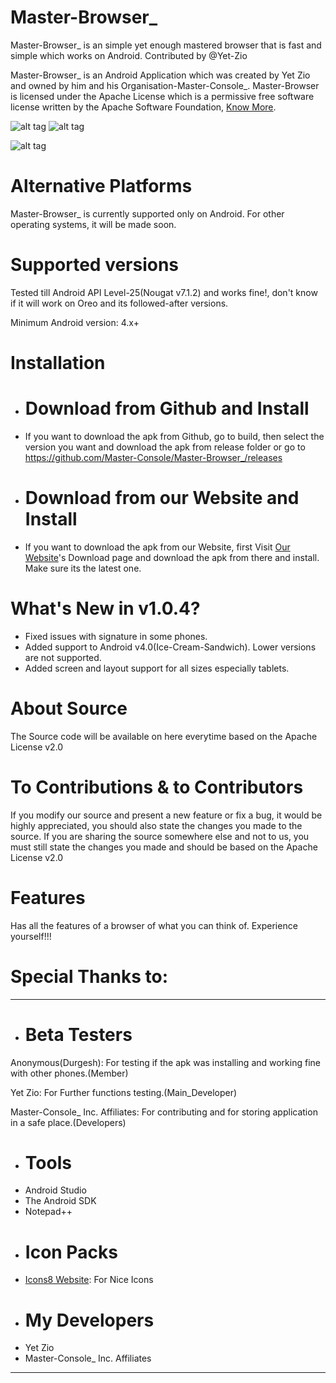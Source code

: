 # Master-Browser_
Master-Browser_ is an simple yet enough mastered browser that is fast and simple which works on Android. Contributed by @Yet-Zio

Master-Browser_ is an Android Application which was created by Yet Zio and owned by him and his Organisation-Master-Console_. Master-Browser is licensed under the Apache License which is a permissive free software license written by the Apache Software Foundation, [Know More](https://en.wikipedia.org/wiki/Apache_License).

![alt tag](https://raw.githubusercontent.com/Master-Console/Master-Browser_/master/screenshots/masterbrowser_screenshot1.png "Master-Bro")
![alt tag](https://raw.githubusercontent.com/Master-Console/Master-Browser_/master/screenshots/masterbrowser_screenshot2.png "Master-Browser")

![alt tag](https://raw.githubusercontent.com/Master-Console/Master-Browser_/master/screenshots/masterbrowser_screenshot3.png "Master-Browser_")

# Alternative Platforms
Master-Browser_ is currently supported only on Android. For other operating systems, it will be made soon.

# Supported versions
Tested till Android API Level-25(Nougat v7.1.2) and works fine!, don't know if it will work on Oreo and its followed-after versions.

Minimum Android version: 4.x+

# Installation
- # Download from Github and Install
- If you want to download the apk from Github, go to build, then select the version you want and download the apk from release folder or go to https://github.com/Master-Console/Master-Browser_/releases
- # Download from our Website and Install
- If you want to download the apk from our Website, first Visit [Our Website](http://www.masterconsoleblog.wordpress.com)'s Download page and download the apk from there and install. Make sure its the latest one.

# What's New in v1.0.4?
- Fixed issues with signature in some phones.
- Added support to Android v4.0(Ice-Cream-Sandwich). Lower versions are not supported.
- Added screen and layout support for all sizes especially tablets.

# About Source
The Source code will be available on here everytime based on the Apache License v2.0

# To Contributions & to Contributors
If you modify our source and present a new feature or fix a bug, it would be highly appreciated, you should also state the changes you made to the source. If you are sharing the source somewhere else and not to us, you must still state the changes you made and should be based on the Apache License v2.0

# Features
Has all the features of a browser of what you can think of. Experience yourself!!!

# Special Thanks to:
---
- # Beta Testers
Anonymous(Durgesh): For testing if the apk was installing and working fine with other phones.(Member)

Yet Zio: For Further functions testing.(Main_Developer)

Master-Console_ Inc. Affiliates: For contributing and for storing application in a safe place.(Developers)
- # Tools
- Android Studio
- The Android SDK
- Notepad++
- # Icon Packs
- [Icons8 Website](https://icons8.com): For Nice Icons
- # My Developers
- Yet Zio
- Master-Console_ Inc. Affiliates
---
